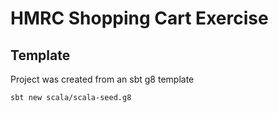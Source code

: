 # HMRC Shopping Cart Exercise 

## Template
Project was created from an sbt g8 template

`sbt new scala/scala-seed.g8`


